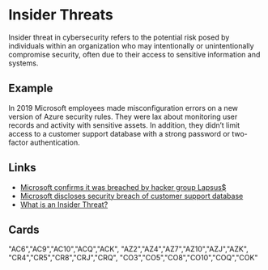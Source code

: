 # Insider Threats
Insider threat in cybersecurity refers to the potential risk posed by individuals within an organization who may intentionally or unintentionally compromise security, often due to their access to sensitive information and systems.

## Example
In 2019 Microsoft employees made misconfiguration errors on a new version of Azure security rules. They were lax about monitoring user records and activity with sensitive assets. In addition, they didn’t limit access to a customer support database with a strong password or two-factor authentication.

## Links
- [Microsoft confirms it was breached by hacker group Lapsus$](https://edition.cnn.com/2022/03/23/tech/microsoft-lapsus/index.html)
- [Microsoft discloses security breach of customer support database](https://www.zdnet.com/article/microsoft-discloses-security-breach-of-customer-support-database/)
- [What is an Insider Threat?](https://www.fortinet.com/resources/cyberglossary/insider-threats)

## Cards
"AC6","AC9","AC10","ACQ","ACK",
"AZ2","AZ4","AZ7","AZ10","AZJ","AZK",
"CR4","CR5","CR8","CRJ","CRQ",
"CO3","CO5","CO8","CO10","COQ","COK"